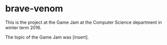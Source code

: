 # brave-venom

This is the project at the Game Jam at the Computer Science department in winter term 2016.

The topic of the Game Jam was [insert].
